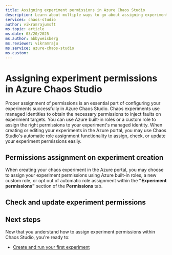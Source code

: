 ```yaml
---
title: Assigning experiment permissions in Azure Chaos Studio
description: Learn about multiple ways to go about assigning experiment permissions in Azure Chaos Studio.
services: chaos-studio
author: vikramrajumsft
ms.topic: article
ms.date: 03/20/2025
ms.author: abbyweisberg
ms.reviewer: vikramraju
ms.service: azure-chaos-studio
ms.custom: 
---
```


# Assigning experiment permissions in Azure Chaos Studio

Proper assignment of permissions is an essential part of configuring your experiments successfully in Azure Chaos Studio. Chaos experiments use managed identities to obtain the necessary permissions to inject faults on experiment targets. You can use Azure built-in roles or a custom role to assign the right permissions to your experiment's managed identity. When creating or editing your experiments in the Azure portal, you may use Chaos Studio's automatic role assignment functionality to assign, check, or update your experiment permissions easily.

## Permissions assignment on experiment creation

When creating your chaos experiment in the Azure portal, you may choose to assign your experiment permissions using Azure built-in roles, a new custom role, or opt out of automatic role assignment within the **"Experiment permissions"** section of the **Permissions** tab.



## Check and update experiment permissions

## Next steps
Now that you understand how to assign experiment permissions within Chaos Studio, you're ready to:

- [Create and run your first experiment](chaos-studio-tutorial-service-direct-portal.md)



